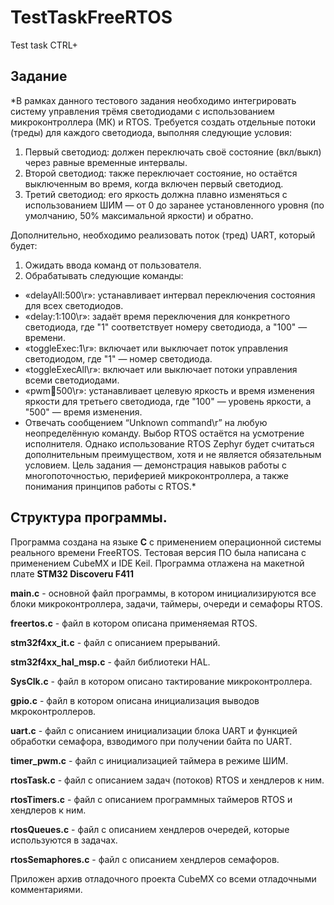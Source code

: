 # TestTaskFreeRTOS
Test task CTRL+

## Задание

*В рамках данного тестового задания необходимо интегрировать систему управления трёмя светодиодами с использованием микроконтроллера (МК) и RTOS. Требуется создать отдельные потоки (треды) для каждого светодиода, выполняя следующие условия:
1.	Первый светодиод: должен переключать своё состояние (вкл/выкл) через равные временные интервалы.
2.	Второй светодиод: также переключает состояние, но остаётся выключенным во время, когда включен первый светодиод.
3.	Третий светодиод: его яркость должна плавно изменяться с использованием ШИМ — от 0 до заранее установленного уровня (по умолчанию, 50% максимальной яркости) и обратно.

Дополнительно, необходимо реализовать поток (тред) UART, который будет:
1.	Ожидать ввода команд от пользователя.
2.	Обрабатывать следующие команды:
+	«delayAll:500\r»: устанавливает интервал переключения состояния для всех светодиодов.
+	«delay:1:100\r»: задаёт время переключения для конкретного светодиода, где "1" соответствует номеру светодиода, а "100" — времени.
+	«toggleExec:1\r»: включает или выключает поток управления светодиодом, где "1" — номер светодиода.
+	«toggleExecAll\r»: включает или выключает потоки управления всеми светодиодами.
+	«pwm:100:500\r»: устанавливает целевую яркость и время изменения яркости для третьего светодиода, где "100" — уровень яркости, а "500" — время изменения.
+	Отвечать сообщением “Unknown command\r” на любую неопределённую команду.
Выбор RTOS остаётся на усмотрение исполнителя. Однако использование RTOS Zephyr будет считаться дополнительным преимуществом, хотя и не является обязательным условием.
Цель задания — демонстрация навыков работы с многопоточностью, периферией микроконтроллера, а также понимания принципов работы с RTOS.*

## Структура программы.

Программа создана на языке **С** с применением операционной системы реального времени FreeRTOS. Тестовая версия ПО была написана с применением CubeMX и IDE Keil.
Программа отлажена на макетной плате **STM32 Discoveru F411**

**main.c** - основной файл программы, в котором инициализируются все блоки микроконтроллера, задачи, таймеры, очереди и семафоры RTOS.

**freertos.c** - файл в котором описана применяемая RTOS.

**stm32f4xx_it.c** - файл с описанием прерываний.

**stm32f4xx_hal_msp.c** - файл библиотеки HAL.

**SysClk.c** - файл в котором описано тактирование микроконтроллера.

**gpio.c** - файл в котором описана инициализация выводов мкроконтроллеров.

**uart.c** - файл с описанием инициализации блока UART и функцией обработки семафора, взводимого при получении байта по UART.

**timer_pwm.c** - файл с инициализацией таймера в режиме ШИМ.

**rtosTask.c** - файл с описанием задач (потоков) RTOS и хендлеров к ним.

**rtosTimers.c** - файл с описанием программных таймеров RTOS и хендлеров к ним.

**rtosQueues.c** - файл с описанием хендлеров очередей, которые используются в задачах.

**rtosSemaphores.c** - файл с описанием хендлеров семафоров.



Приложен архив отладочного проекта CubeMX со всеми отладочными комментариями.


